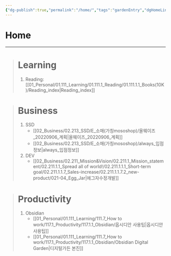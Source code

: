 ```yaml
---
{"dg-publish":true,"permalink":"/home/","tags":"gardenEntry","dgHomeLink":true,"dgPassFrontmatter":false}
---
```



# Home
---

> # Learning
> 	1. Reading: [[01_Personal/01.111_Learning/01.111.1_Reading/01.111.1.1_Books(10K)/Reading_index|Reading_index]]

> # Business
> 	1. SSD
> 		- [[02_Business/02.213_SSD/E_소매(가칭mososhop)/올웨이즈_20220906_계획|올웨이즈_20220906_계획]]
> 		- [[02_Business/02.213_SSD/E_소매(가칭mososhop)/always_입점정보|always_입점정보]]
> 	2. DEV
> 		- [[02_Business/02.211_Mission&Vision/02.211.1_Mission_statement/02.211.1.1_Spread all of world!/02.211.1.1.1_Short-term goal/02.211.1.1.7_Sales-increase/02.211.1.1.7.2_new-product/021-04_Egg_Jar|에그자수정개발]]

> # Productivity
> 	1. Obsidian
> 		- [[01_Personal/01.111_Learning/111.7_How to work/117.1_Productivity/117.1.1_Obsidian/옵시디안 사용팁|옵시디안 사용팁]]
> 		- [[01_Personal/01.111_Learning/111.7_How to work/117.1_Productivity/117.1.1_Obsidian/Obsidian Digital Garden|디지털가든 본진]]
